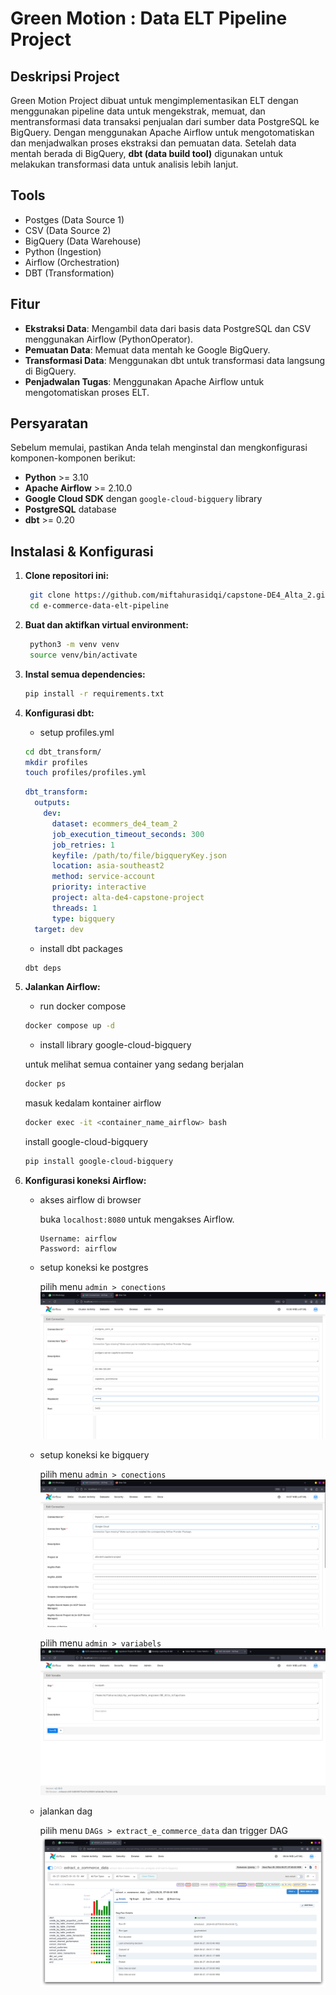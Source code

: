 # Green Motion : Data ELT Pipeline Project

## Deskripsi Project

Green Motion Project dibuat untuk mengimplementasikan ELT dengan menggunakan pipeline data untuk mengekstrak, memuat, dan mentransformasi data transaksi penjualan dari sumber data PostgreSQL ke BigQuery. Dengan menggunakan Apache Airflow untuk mengotomatiskan dan menjadwalkan proses ekstraksi dan pemuatan data. Setelah data mentah berada di BigQuery, **dbt (data build tool)** digunakan untuk melakukan transformasi data untuk analisis lebih lanjut.

## Tools

- Postges (Data Source 1)
- CSV (Data Source 2)
- BigQuery (Data Warehouse)
- Python (Ingestion)
- Airflow (Orchestration)
- DBT (Transformation)

## Fitur

- **Ekstraksi Data**: Mengambil data dari basis data PostgreSQL dan CSV menggunakan Airflow (PythonOperator).
- **Pemuatan Data**: Memuat data mentah ke Google BigQuery.
- **Transformasi Data**: Menggunakan dbt untuk transformasi data langsung di BigQuery.
- **Penjadwalan Tugas**: Menggunakan Apache Airflow untuk mengotomatiskan proses ELT.

## Persyaratan

Sebelum memulai, pastikan Anda telah menginstal dan mengkonfigurasi komponen-komponen berikut:

- **Python** >= 3.10
- **Apache Airflow** >= 2.10.0
- **Google Cloud SDK** dengan `google-cloud-bigquery` library
- **PostgreSQL** database
- **dbt** >= 0.20

## Instalasi & Konfigurasi

1. **Clone repositori ini:**

   ```bash
    git clone https://github.com/miftahurasidqi/capstone-DE4_Alta_2.git
    cd e-commerce-data-elt-pipeline
   ```

2. **Buat dan aktifkan virtual environment:**

   ```bash
    python3 -m venv venv
    source venv/bin/activate
   ```

3. **Instal semua dependencies:**

   ```bash
   pip install -r requirements.txt

   ```

4. **Konfigurasi dbt:**

   - setup profiles.yml

   ```bash
   cd dbt_transform/
   mkdir profiles
   touch profiles/profiles.yml
   ```

   ```yml
   dbt_transform:
     outputs:
       dev:
         dataset: ecommers_de4_team_2
         job_execution_timeout_seconds: 300
         job_retries: 1
         keyfile: /path/to/file/bigqueryKey.json
         location: asia-southeast2
         method: service-account
         priority: interactive
         project: alta-de4-capstone-project
         threads: 1
         type: bigquery
     target: dev
   ```

   - install dbt packages

   ```bash
   dbt deps
   ```

5. **Jalankan Airflow:**

   - run docker compose

   ```bash
   docker compose up -d
   ```

   - install library google-cloud-bigquery

   untuk melihat semua container yang sedang berjalan

   ```bash
   docker ps
   ```

   masuk kedalam kontainer airflow

   ```bash
   docker exec -it <container_name_airflow> bash
   ```

   install google-cloud-bigquery

   ```bash
   pip install google-cloud-bigquery
   ```

6. **Konfigurasi koneksi Airflow:**

   - akses airflow di browser

     buka `localhost:8080` untuk mengakses Airflow.

     ```
     Username: airflow
     Password: airflow
     ```

   - setup koneksi ke postgres

     pilih menu `admin > conections`
     ![postgres_conections](img/postgres_conn.png)

   - setup koneksi ke bigquery

     pilih menu `admin > conections`
     ![bigquery_conections](img/bigquery_conn.png)

     pilih menu `admin > variabels`
     ![localpath_variable](img/localpath.png)

   - jalankan dag

     pilih menu `DAGs > extract_e_commerce_data` dan trigger DAG
     ![run_dag](img/run_dag.png)
